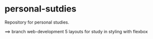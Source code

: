 # personal-sutdies
Repository for personal studies.

==> branch web-development
5 layouts for study in styling with flexbox
